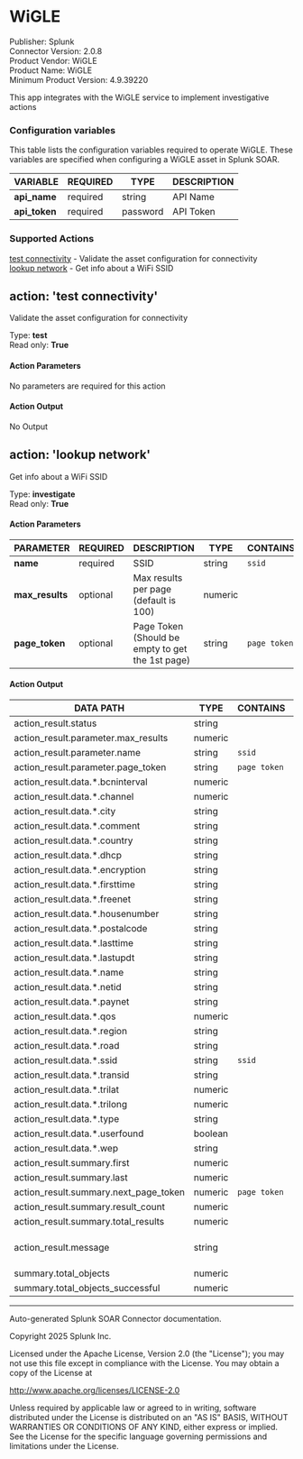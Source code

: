 # WiGLE

Publisher: Splunk \
Connector Version: 2.0.8 \
Product Vendor: WiGLE \
Product Name: WiGLE \
Minimum Product Version: 4.9.39220

This app integrates with the WiGLE service to implement investigative actions

### Configuration variables

This table lists the configuration variables required to operate WiGLE. These variables are specified when configuring a WiGLE asset in Splunk SOAR.

VARIABLE | REQUIRED | TYPE | DESCRIPTION
-------- | -------- | ---- | -----------
**api_name** | required | string | API Name |
**api_token** | required | password | API Token |

### Supported Actions

[test connectivity](#action-test-connectivity) - Validate the asset configuration for connectivity \
[lookup network](#action-lookup-network) - Get info about a WiFi SSID

## action: 'test connectivity'

Validate the asset configuration for connectivity

Type: **test** \
Read only: **True**

#### Action Parameters

No parameters are required for this action

#### Action Output

No Output

## action: 'lookup network'

Get info about a WiFi SSID

Type: **investigate** \
Read only: **True**

#### Action Parameters

PARAMETER | REQUIRED | DESCRIPTION | TYPE | CONTAINS
--------- | -------- | ----------- | ---- | --------
**name** | required | SSID | string | `ssid` |
**max_results** | optional | Max results per page (default is 100) | numeric | |
**page_token** | optional | Page Token (Should be empty to get the 1st page) | string | `page token` |

#### Action Output

DATA PATH | TYPE | CONTAINS | EXAMPLE VALUES
--------- | ---- | -------- | --------------
action_result.status | string | | success failed |
action_result.parameter.max_results | numeric | | |
action_result.parameter.name | string | `ssid` | foobar |
action_result.parameter.page_token | string | `page token` | |
action_result.data.\*.bcninterval | numeric | | 0 |
action_result.data.\*.channel | numeric | | 1 |
action_result.data.\*.city | string | | |
action_result.data.\*.comment | string | | |
action_result.data.\*.country | string | | RU |
action_result.data.\*.dhcp | string | | ? |
action_result.data.\*.encryption | string | | wpa2 |
action_result.data.\*.firsttime | string | | 2013-12-13T11:00:00.000Z |
action_result.data.\*.freenet | string | | ? |
action_result.data.\*.housenumber | string | | |
action_result.data.\*.postalcode | string | | 78758 |
action_result.data.\*.lasttime | string | | 2013-12-13T01:00:00.000Z |
action_result.data.\*.lastupdt | string | | 2013-12-12T23:00:00.000Z |
action_result.data.\*.name | string | | |
action_result.data.\*.netid | string | | 14:DA:E9:80:F0:8C |
action_result.data.\*.paynet | string | | ? |
action_result.data.\*.qos | numeric | | 0 |
action_result.data.\*.region | string | | u041cu043eu0441u043au0432u0430 |
action_result.data.\*.road | string | | |
action_result.data.\*.ssid | string | `ssid` | foobar |
action_result.data.\*.transid | string | | 20131213-00000 |
action_result.data.\*.trilat | numeric | | 55.728405 |
action_result.data.\*.trilong | numeric | | 37.41586685 |
action_result.data.\*.type | string | | infra |
action_result.data.\*.userfound | boolean | | True False |
action_result.data.\*.wep | string | | 2 |
action_result.summary.first | numeric | | 1 |
action_result.summary.last | numeric | | 5 |
action_result.summary.next_page_token | numeric | `page token` | 85872166 |
action_result.summary.result_count | numeric | | 5 |
action_result.summary.total_results | numeric | | 5 |
action_result.message | string | | Total results: 5, Next page token: 85872166, Result count: 5, Last: 5, First: 1 |
summary.total_objects | numeric | | 1 |
summary.total_objects_successful | numeric | | 1 |

______________________________________________________________________

Auto-generated Splunk SOAR Connector documentation.

Copyright 2025 Splunk Inc.

Licensed under the Apache License, Version 2.0 (the "License");
you may not use this file except in compliance with the License.
You may obtain a copy of the License at

http://www.apache.org/licenses/LICENSE-2.0

Unless required by applicable law or agreed to in writing,
software distributed under the License is distributed on an "AS IS" BASIS,
WITHOUT WARRANTIES OR CONDITIONS OF ANY KIND, either express or implied.
See the License for the specific language governing permissions and limitations under the License.
